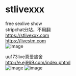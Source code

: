 # stlivexxx
free sexlive show  
stripchat分站，不用翻  
https://stlivexxx.com  
https://livestm.com  
<img src="https://github.com/stripchat-kiki-2025/stlivexxx/blob/main/image/938d22c6.png" alt="image" style="max-width: 100%;">



uu173live真爱旅舍  
http://e.ej969.com/index.phtml  
<img src="https://github.com/stripchat-kiki-2025/stlivexxx/blob/main/image/banner468x60_live173.gif" alt="image" style="max-width: 100%;">
<img src="https://github.com/stripchat-kiki-2025/stlivexxx/blob/main/image/love173.jpg" alt="image" style="max-width: 100%;">
